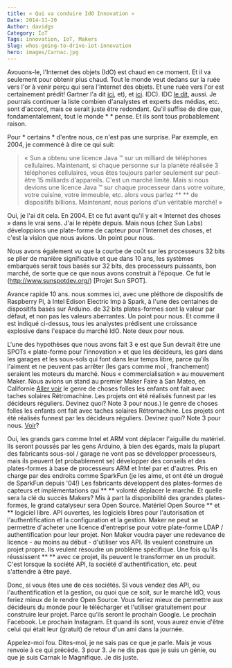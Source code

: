```yaml
---
title: « Qui va conduire IdO Innovation »
Date: 2014-11-20
Author: davidgs
Category: IoT
Tags: innovation, IoT, Makers
Slug: whos-going-to-drive-iot-innovation
hero: images/Carnac.jpg
---
```


Avouons-le, l'Internet des objets (IdO) est chaud en ce moment. Et il va seulement pour obtenir plus chaud. Tout le monde veut dedans sur la ruée vers l'or à venir perçu qui sera l'Internet des objets. Et une ruée vers l'or est certainement prédit! Gartner l'a dit [ici](http://www.gartner.com/newsroom/id/2688717), et), et [ici](http://www.gartner.com/newsroom/id/2688717). IDC). IDC [le dit](http://www.zdnet.com/internet-of-things-market-to-hit-7-1-trillion-by-2020-idc-7000030236/), aussi. Je pourrais continuer la liste combien d'analystes et experts des médias, etc. sont d'accord, mais ce serait juste être redondant. Qu'il suffise de dire que, fondamentalement, tout le monde * * pense. Et ils sont tous probablement raison.

Pour * certains * d'entre nous, ce n'est pas une surprise. Par exemple, en 2004, je commencé à dire ce qui suit:

> « Sun a obtenu une licence Java ™ sur un milliard de téléphones cellulaires. Maintenant, si chaque personne sur la planète réalisée 3 téléphones cellulaires, vous êtes toujours parler seulement sur peut-être 15 milliards d'appareils. C'est un marché limité. Mais si nous devions une licence Java ™ sur chaque processeur dans votre voiture, votre cuisine, votre immeuble, etc. alors vous parlez ** ** de dispositifs billions. Maintenant, nous parlons d'un véritable marché! »

Oui, je l'ai dit cela. En 2004. Et ce fut avant qu'il y ait « Internet des choses » dans le vrai sens. J'ai le répète depuis. Mais nous (chez Sun Labs) développions une plate-forme de capteur pour l'Internet des choses, et c'est la vision que nous avions. Un point pour nous.

Nous avons également vu que la courbe de coût sur les processeurs 32 bits se plier de manière significative et que dans 10 ans, les systèmes embarqués serait tous basés sur 32 bits, des processeurs puissants, bon marché, de sorte que ce que nous avons construit à l'époque. Ce fut le (http://www.sunspotdev.org/) [Projet Sun SPOT].

Avance rapide 10 ans. nous sommes ici, avec une pléthore de dispositifs de Raspberry Pi, à Intel Edison Electric Imp à Spark, à l'une des centaines de dispositifs basés sur Arduino. de 32 bits plates-formes sont la valeur par défaut, et non pas les valeurs aberrantes. Un point pour nous. Et comme il est indiqué ci-dessus, tous les analystes prédisent une croissance explosive dans l'espace du marché IdO. Note deux pour nous.

L'une des hypothèses que nous avons fait 3 e est que Sun devrait être une SPOTs « plate-forme pour l'innovation » et que les décideurs, les gars dans les garages et les sous-sols qui font dans leur temps libre, parce qu'ils l'aiment et ne peuvent pas arrêter (les gars comme moi , franchement) seraient les moteurs du marché. Nous « commercialisation » au mouvement Maker. Nous avions un stand au premier Maker Faire à San Mateo, en Californie [Aller voir](https://www.youtube.com/results?search_query=spaughts) le genre de choses folles les enfants ont fait avec taches solaires Rétromachine. Les projets ont été réalisés funnest par les décideurs réguliers. Devinez quoi? Note 3 pour nous.) le genre de choses folles les enfants ont fait avec taches solaires Rétromachine. Les projets ont été réalisés funnest par les décideurs réguliers. Devinez quoi? Note 3 pour nous. [Voir](http://blog.atmel.com/2014/10/28/hack-the-world-how-the-maker-movement-is-impacting-innovation/)?

Oui, les grands gars comme Intel et ARM vont déplacer l'aiguille du matériel. Ils seront poussés par les gens Arduino, à bien des égards, mais la plupart des fabricants sous-sol / garage ne vont pas se développer processeurs, mais ils peuvent (et probablement se) développer des conseils et des plates-formes à base de processeurs ARM et Intel par et d'autres. Pris en charge par des endroits comme SparkFun (je les aime, et ont été un drogué de SparkFun depuis '04!) Les fabricants développent des plates-formes de capteurs et implémentations qui ** ** volonté déplacer le marché. Et quelle sera la clé du succès Makers? Mis à part la disponibilité des grandes plates-formes, le grand catalyseur sera Open Source. Matériel Open Source ** et ** logiciel libre. API ouvertes, les logiciels libres pour l'autorisation et l'authentification et la configuration et la gestion. Maker ne peut se permettre d'acheter une licence d'entreprise pour votre plate-forme LDAP / authentification pour leur projet. Non Maker voudra payer une redevance de licence - au moins au début - d'utiliser vos API. Ils veulent construire un projet propre. Ils veulent résoudre un problème spécifique. Une fois qu'ils réussissent ** ** avec ce projet, ils peuvent le transformer en un produit. C'est lorsque la société API, la société d'authentification, etc. peut s'attendre à être payé.

Donc, si vous êtes une de ces sociétés. Si vous vendez des API, ou l'authentification et la gestion, ou quoi que ce soit, sur le marché IdO, vous feriez mieux de le rendre Open Source. Vous feriez mieux de permettre aux décideurs du monde pour le télécharger et l'utiliser gratuitement pour construire leur projet. Parce qu'ils seront le prochain Google. Le prochain Facebook. Le prochain Instagram. Et quand ils sont, vous aurez envie d'être celui qui était leur (gratuit) de retour d'un ami dans la journée.

Appelez-moi fou. Dites-moi, je ne sais pas ce que je parle. Mais je vous renvoie à ce qui précède. 3 pour 3. Je ne dis pas que je suis un génie, ou que je suis Carnak le Magnifique. Je dis juste.
